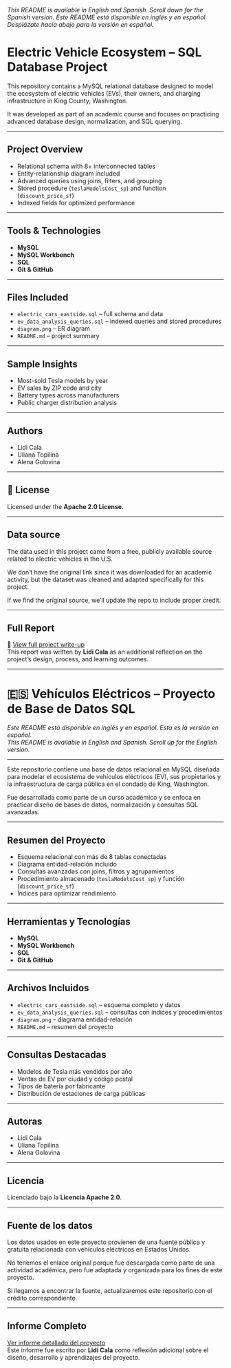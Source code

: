 _This README is available in English and Spanish. Scroll down for the Spanish version._ 
_Este README está disponible en inglés y en español. Desplázate hacia abajo para la versión en español._

# Electric Vehicle Ecosystem – SQL Database Project

This repository contains a MySQL relational database designed to model the ecosystem of electric vehicles (EVs), their owners, and charging infrastructure in King County, Washington.

It was developed as part of an academic course and focuses on practicing advanced database design, normalization, and SQL querying.

---

## Project Overview

- Relational schema with 8+ interconnected tables
- Entity-relationship diagram included
- Advanced queries using joins, filters, and grouping
- Stored procedure (`teslaModelsCost_sp`) and function (`discount_price_sf`)
- Indexed fields for optimized performance

---

## Tools & Technologies

- **MySQL**
- **MySQL Workbench**
- **SQL**
- **Git & GitHub**

---

## Files Included

- `electric_cars_eastside.sql` – full schema and data
- `ev_data_analysis_queries.sql` – indexed queries and stored procedures
- `diagram.png` – ER diagram
- `README.md` – project summary

---

## Sample Insights

- Most-sold Tesla models by year
- EV sales by ZIP code and city
- Battery types across manufacturers
- Public charger distribution analysis

---

## Authors

- Lidi Cala
- Uliana Topilina
- Alena Golovina

---

## 📄 License

Licensed under the **Apache 2.0 License**.

---
## Data source

The data used in this project came from a free, publicly available source related to electric vehicles in the U.S.

We don’t have the original link since it was downloaded for an academic activity, but the dataset was cleaned and adapted specifically for this project.

If we find the original source, we’ll update the repo to include proper credit.

---

## Full Report

📝 [View full project write-up](https://docs.google.com/document/d/1O__kjM1Ny0iVwLcc6R8nV0uUNlgT3bdjAWMNOTcMtUo/edit?usp=sharing)  
This report was written by **Lidi Cala** as an additional reflection on the project’s design, process, and learning outcomes.

---

# 🇪🇸 Vehículos Eléctricos – Proyecto de Base de Datos SQL

_Este README está disponible en inglés y en español. Esta es la versión en español._  
_This README is available in English and Spanish. Scroll up for the English version._

---

Este repositorio contiene una base de datos relacional en MySQL diseñada para modelar el ecosistema de vehículos eléctricos (EV), sus propietarios y la infraestructura de carga pública en el condado de King, Washington.

Fue desarrollada como parte de un curso académico y se enfoca en practicar diseño de bases de datos, normalización y consultas SQL avanzadas.

---

## Resumen del Proyecto

- Esquema relacional con más de 8 tablas conectadas
- Diagrama entidad-relación incluido
- Consultas avanzadas con joins, filtros y agrupamientos
- Procedimiento almacenado (`teslaModelsCost_sp`) y función (`discount_price_sf`)
- Índices para optimizar rendimiento

---

## Herramientas y Tecnologías

- **MySQL**
- **MySQL Workbench**
- **SQL**
- **Git & GitHub**

---

## Archivos Incluidos

- `electric_cars_eastside.sql` – esquema completo y datos
- `ev_data_analysis_queries.sql` – consultas con índices y procedimientos
- `diagram.png` – diagrama entidad-relación
- `README.md` – resumen del proyecto

---

## Consultas Destacadas

- Modelos de Tesla más vendidos por año
- Ventas de EV por ciudad y código postal
- Tipos de batería por fabricante
- Distribución de estaciones de carga públicas

---

## Autoras

- Lidi Cala
- Uliana Topilina
- Alena Golovina

---

## Licencia

Licenciado bajo la **Licencia Apache 2.0**.

---

## Fuente de los datos

Los datos usados en este proyecto provienen de una fuente pública y gratuita relacionada con vehículos eléctricos en Estados Unidos.

No tenemos el enlace original porque fue descargada como parte de una actividad académica, pero fue adaptada y organizada para los fines de este proyecto.

Si llegamos a encontrar la fuente, actualizaremos este repositorio con el crédito correspondiente.

---

## Informe Completo

[Ver informe detallado del proyecto](https://docs.google.com/document/d/1O__kjM1Ny0iVwLcc6R8nV0uUNlgT3bdjAWMNOTcMtUo/edit?usp=sharing)  
Este informe fue escrito por **Lidi Cala** como reflexión adicional sobre el diseño, desarrollo y aprendizajes del proyecto.
